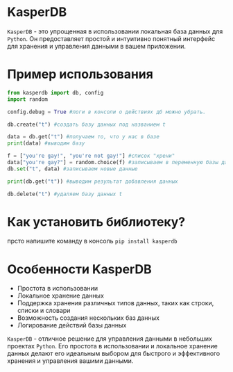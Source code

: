 # KasperDB

`KasperDB` - это упрощенная в использовании локальная база данных для `Python`. Он предоставляет простой и интуитивно понятный интерфейс для хранения и управления данными в вашем приложении.

# Пример использования
```python
from kasperdb import db, config
import random

config.debug = True #логи в консоли о действиях дб можно убрать.

db.create("t") #создать базу данных под названием t

data = db.get("t") #получаем то, что у нас в базе
print(data) #выводим базу

f = ["you're gay!", "you're not gay!"] #список "хрени"
data["you're gay?"] = random.choice(f) #записываем в переменную базы данных хандом херню из списка
db.set("t", data) #записываем новые данные

print(db.get("t")) #выводим результат добавления данных

db.delete("t") #удаляем базу данных t
```

# Как установить библиотеку?
прсто напишите команду в консоль `pip install kasperdb`


# Особенности KasperDB

- Простота в использовании
- Локальное хранение данных
- Поддержка хранения различных типов данных, таких как строки, списки и словари
- Возможность создания нескольких баз данных
- Логирование действий базы данных

`KasperDB` - отличное решение для управления данными в небольших проектах `Python`. Его простота в использовании и локальное хранение данных делают его идеальным выбором для быстрого и эффективного хранения и управления вашими данными.
